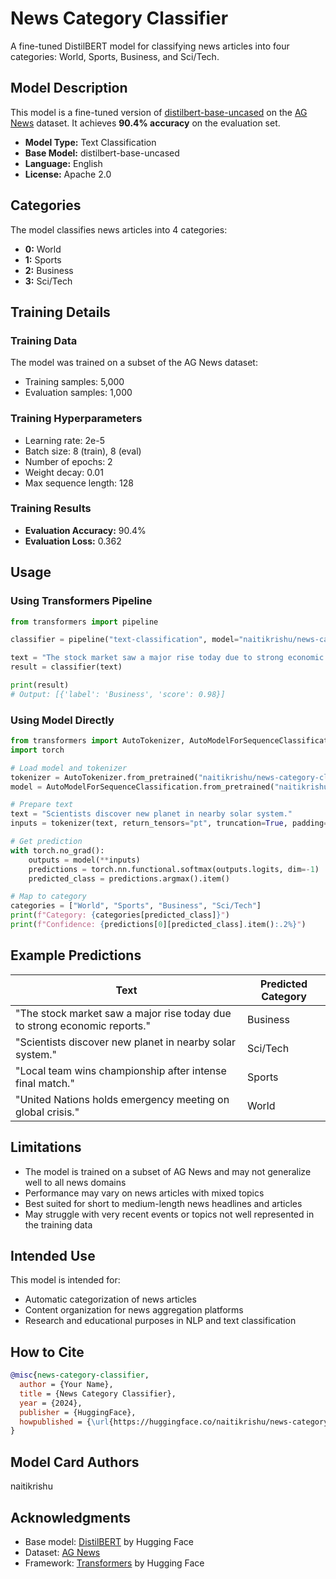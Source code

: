 # News Category Classifier

A fine-tuned DistilBERT model for classifying news articles into four categories: World, Sports, Business, and Sci/Tech.

## Model Description

This model is a fine-tuned version of [distilbert-base-uncased](https://huggingface.co/distilbert-base-uncased) on the [AG News](https://huggingface.co/datasets/ag_news) dataset. It achieves **90.4% accuracy** on the evaluation set.

- **Model Type:** Text Classification
- **Base Model:** distilbert-base-uncased
- **Language:** English
- **License:** Apache 2.0

## Categories

The model classifies news articles into 4 categories:
- **0:** World
- **1:** Sports
- **2:** Business
- **3:** Sci/Tech

## Training Details

### Training Data

The model was trained on a subset of the AG News dataset:
- Training samples: 5,000
- Evaluation samples: 1,000

### Training Hyperparameters

- Learning rate: 2e-5
- Batch size: 8 (train), 8 (eval)
- Number of epochs: 2
- Weight decay: 0.01
- Max sequence length: 128

### Training Results

- **Evaluation Accuracy:** 90.4%
- **Evaluation Loss:** 0.362

## Usage

### Using Transformers Pipeline

```python
from transformers import pipeline

classifier = pipeline("text-classification", model="naitikrishu/news-category-classifier")

text = "The stock market saw a major rise today due to strong economic reports."
result = classifier(text)

print(result)
# Output: [{'label': 'Business', 'score': 0.98}]
```

### Using Model Directly

```python
from transformers import AutoTokenizer, AutoModelForSequenceClassification
import torch

# Load model and tokenizer
tokenizer = AutoTokenizer.from_pretrained("naitikrishu/news-category-classifier")
model = AutoModelForSequenceClassification.from_pretrained("naitikrishu/news-category-classifier")

# Prepare text
text = "Scientists discover new planet in nearby solar system."
inputs = tokenizer(text, return_tensors="pt", truncation=True, padding=True, max_length=128)

# Get prediction
with torch.no_grad():
    outputs = model(**inputs)
    predictions = torch.nn.functional.softmax(outputs.logits, dim=-1)
    predicted_class = predictions.argmax().item()

# Map to category
categories = ["World", "Sports", "Business", "Sci/Tech"]
print(f"Category: {categories[predicted_class]}")
print(f"Confidence: {predictions[0][predicted_class].item():.2%}")
```

## Example Predictions

| Text | Predicted Category |
|------|-------------------|
| "The stock market saw a major rise today due to strong economic reports." | Business |
| "Scientists discover new planet in nearby solar system." | Sci/Tech |
| "Local team wins championship after intense final match." | Sports |
| "United Nations holds emergency meeting on global crisis." | World |

## Limitations

- The model is trained on a subset of AG News and may not generalize well to all news domains
- Performance may vary on news articles with mixed topics
- Best suited for short to medium-length news headlines and articles
- May struggle with very recent events or topics not well represented in the training data

## Intended Use

This model is intended for:
- Automatic categorization of news articles
- Content organization for news aggregation platforms
- Research and educational purposes in NLP and text classification

## How to Cite

```bibtex
@misc{news-category-classifier,
  author = {Your Name},
  title = {News Category Classifier},
  year = {2024},
  publisher = {HuggingFace},
  howpublished = {\url{https://huggingface.co/naitikrishu/news-category-classifier}}
}
```

## Model Card Authors

naitikrishu

## Acknowledgments

- Base model: [DistilBERT](https://huggingface.co/distilbert-base-uncased) by Hugging Face
- Dataset: [AG News](https://huggingface.co/datasets/ag_news)
- Framework: [Transformers](https://github.com/huggingface/transformers) by Hugging Face
